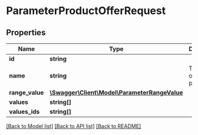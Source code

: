 # ParameterProductOfferRequest

## Properties
Name | Type | Description | Notes
------------ | ------------- | ------------- | -------------
**id** | **string** |  | [optional] 
**name** | **string** | The name of the parameter. | [optional] 
**range_value** | [**\Swagger\Client\Model\ParameterRangeValue**](ParameterRangeValue.md) |  | [optional] 
**values** | **string[]** |  | [optional] 
**values_ids** | **string[]** |  | [optional] 

[[Back to Model list]](../../README.md#documentation-for-models) [[Back to API list]](../../README.md#documentation-for-api-endpoints) [[Back to README]](../../README.md)


